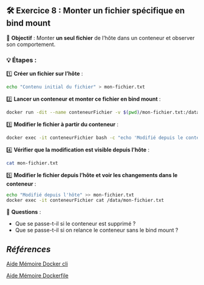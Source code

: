 ## **🛠 Exercice 8 : Monter un fichier spécifique en bind mount**
📌 **Objectif** : Monter **un seul fichier** de l’hôte dans un conteneur et observer son comportement.

### **💡 Étapes :**
1️⃣ **Créer un fichier sur l’hôte** :
   ```sh
   echo "Contenu initial du fichier" > mon-fichier.txt
   ```
2️⃣ **Lancer un conteneur et monter ce fichier en bind mount** :
   ```sh
   docker run -dit --name conteneurFichier -v $(pwd)/mon-fichier.txt:/data/mon-fichier.txt ubuntu bash
   ```
3️⃣ **Modifier le fichier à partir du conteneur** :
   ```sh
   docker exec -it conteneurFichier bash -c "echo 'Modifié depuis le conteneur' >> /data/mon-fichier.txt"
   ```
4️⃣ **Vérifier que la modification est visible depuis l’hôte** :
   ```sh
   cat mon-fichier.txt
   ```
5️⃣ **Modifier le fichier depuis l’hôte et voir les changements dans le conteneur** :
   ```sh
   echo "Modifié depuis l'hôte" >> mon-fichier.txt
   docker exec -it conteneurFichier cat /data/mon-fichier.txt
   ```

📌 **Questions** :
- Que se passe-t-il si le conteneur est supprimé ?
- Que se passe-t-il si on relance le conteneur sans le bind mount ?


## *Références*

[Aide Mémoire Docker cli](https://github.com/ycyr/formations/blob/main/docker/aide-memoire/docker-cli-cheatsheet.md)

[Aide Mémoire Dockerfile](https://github.com/ycyr/formations/blob/main/docker/aide-memoire/dockerfile-cheatsheet.md)